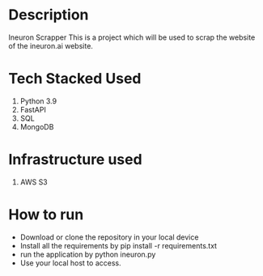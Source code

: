 # Description
Ineuron Scrapper
This is a project which will be used to scrap  the website of the ineuron.ai website.

# Tech Stacked Used
1. Python 3.9
2. FastAPI
3. SQL
4. MongoDB

# Infrastructure used
1. AWS S3


# How to run
- Download or clone the repository in your local device
- Install all the requirements by pip install -r requirements.txt
- run the application by python ineuron.py
- Use your local host to access.


